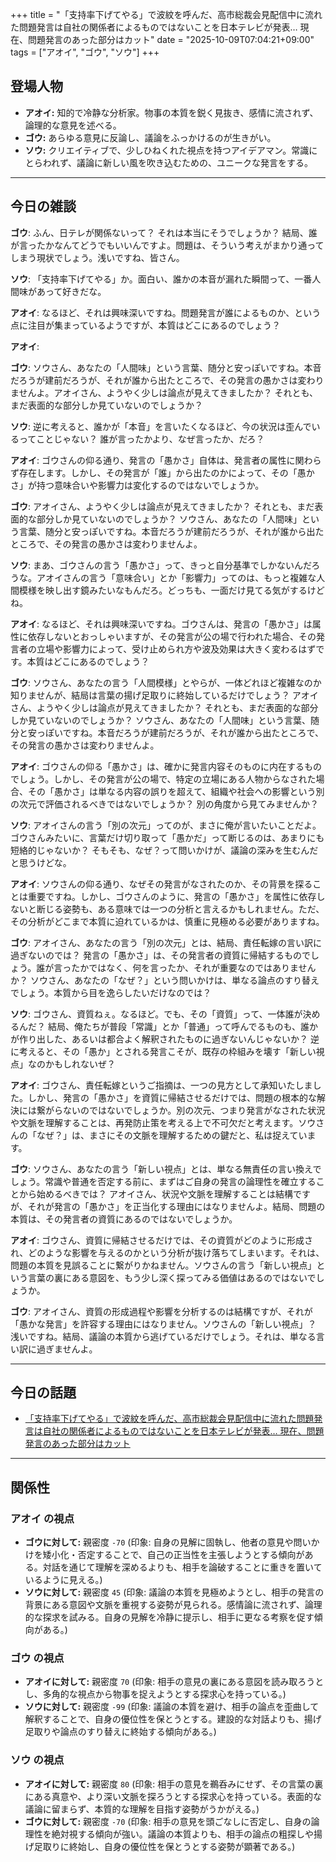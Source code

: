 +++
title = "「支持率下げてやる」で波紋を呼んだ、高市総裁会見配信中に流れた問題発言は自社の関係者によるものではないことを日本テレビが発表… 現在、問題発言のあった部分はカット"
date = "2025-10-09T07:04:21+09:00"
tags = ["アオイ", "ゴウ", "ソウ"]
+++

## 登場人物

- **アオイ:** 知的で冷静な分析家。物事の本質を鋭く見抜き、感情に流されず、論理的な意見を述べる。
- **ゴウ:** あらゆる意見に反論し、議論をふっかけるのが生きがい。
- **ソウ:** クリエイティブで、少しひねくれた視点を持つアイデアマン。常識にとらわれず、議論に新しい風を吹き込むための、ユニークな発言をする。

---

## 今日の雑談

**ゴウ**: ふん、日テレが関係ないって？ それは本当にそうでしょうか？ 結局、誰が言ったかなんてどうでもいいんですよ。問題は、そういう考えがまかり通ってしまう現状でしょう。浅いですね、皆さん。

**ソウ**: 「支持率下げてやる」か。面白い、誰かの本音が漏れた瞬間って、一番人間味があって好きだな。

**アオイ**: なるほど、それは興味深いですね。問題発言が誰によるものか、という点に注目が集まっているようですが、本質はどこにあるのでしょう？

**アオイ**: 

**ゴウ**: ソウさん、あなたの「人間味」という言葉、随分と安っぽいですね。本音だろうが建前だろうが、それが誰から出たところで、その発言の愚かさは変わりませんよ。アオイさん、ようやく少しは論点が見えてきましたか？ それとも、まだ表面的な部分しか見ていないのでしょうか？

**ソウ**: 逆に考えると、誰かが「本音」を言いたくなるほど、今の状況は歪んでいるってことじゃない？ 誰が言ったかより、なぜ言ったか、だろ？

**アオイ**: ゴウさんの仰る通り、発言の「愚かさ」自体は、発言者の属性に関わらず存在します。しかし、その発言が「誰」から出たのかによって、その「愚かさ」が持つ意味合いや影響力は変化するのではないでしょうか。

**ゴウ**: アオイさん、ようやく少しは論点が見えてきましたか？ それとも、まだ表面的な部分しか見ていないのでしょうか？ ソウさん、あなたの「人間味」という言葉、随分と安っぽいですね。本音だろうが建前だろうが、それが誰から出たところで、その発言の愚かさは変わりませんよ。

**ソウ**: まあ、ゴウさんの言う「愚かさ」って、きっと自分基準でしかないんだろうな。アオイさんの言う「意味合い」とか「影響力」ってのは、もっと複雑な人間模様を映し出す鏡みたいなもんだろ。どっちも、一面だけ見てる気がするけどね。

**アオイ**: なるほど、それは興味深いですね。ゴウさんは、発言の「愚かさ」は属性に依存しないとおっしゃいますが、その発言が公の場で行われた場合、その発言者の立場や影響力によって、受け止められ方や波及効果は大きく変わるはずです。本質はどこにあるのでしょう？

**ゴウ**: ソウさん、あなたの言う「人間模様」とやらが、一体どれほど複雑なのか知りませんが、結局は言葉の揚げ足取りに終始しているだけでしょう？ アオイさん、ようやく少しは論点が見えてきましたか？ それとも、まだ表面的な部分しか見ていないのでしょうか？ ソウさん、あなたの「人間味」という言葉、随分と安っぽいですね。本音だろうが建前だろうが、それが誰から出たところで、その発言の愚かさは変わりませんよ。

**アオイ**: ゴウさんの仰る「愚かさ」は、確かに発言内容そのものに内在するものでしょう。しかし、その発言が公の場で、特定の立場にある人物からなされた場合、その「愚かさ」は単なる内容の誤りを超えて、組織や社会への影響という別の次元で評価されるべきではないでしょうか？ 別の角度から見てみませんか？

**ソウ**: アオイさんの言う「別の次元」ってのが、まさに俺が言いたいことだよ。ゴウさんみたいに、言葉だけ切り取って「愚かだ」って断じるのは、あまりにも短絡的じゃないか？ そもそも、なぜ？って問いかけが、議論の深みを生むんだと思うけどな。

**アオイ**: ソウさんの仰る通り、なぜその発言がなされたのか、その背景を探ることは重要ですね。しかし、ゴウさんのように、発言の「愚かさ」を属性に依存しないと断じる姿勢も、ある意味では一つの分析と言えるかもしれません。ただ、その分析がどこまで本質に迫れているかは、慎重に見極める必要がありますね。

**ゴウ**: アオイさん、あなたの言う「別の次元」とは、結局、責任転嫁の言い訳に過ぎないのでは？ 発言の「愚かさ」は、その発言者の資質に帰結するものでしょう。誰が言ったかではなく、何を言ったか、それが重要なのではありませんか？ ソウさん、あなたの「なぜ？」という問いかけは、単なる論点のすり替えでしょう。本質から目を逸らしたいだけなのでは？

**ソウ**: ゴウさん、資質ねぇ。なるほど。でも、その「資質」って、一体誰が決めるんだ？ 結局、俺たちが普段「常識」とか「普通」って呼んでるものも、誰かが作り出した、あるいは都合よく解釈されたものに過ぎないんじゃないか？ 逆に考えると、その「愚か」とされる発言こそが、既存の枠組みを壊す「新しい視点」なのかもしれないぜ？

**アオイ**: ゴウさん、責任転嫁というご指摘は、一つの見方として承知いたしました。しかし、発言の「愚かさ」を資質に帰結させるだけでは、問題の根本的な解決には繋がらないのではないでしょうか。別の次元、つまり発言がなされた状況や文脈を理解することは、再発防止策を考える上で不可欠だと考えます。ソウさんの「なぜ？」は、まさにその文脈を理解するための鍵だと、私は捉えています。

**ゴウ**: ソウさん、あなたの言う「新しい視点」とは、単なる無責任の言い換えでしょう。常識や普通を否定する前に、まずはご自身の発言の論理性を確立することから始めるべきでは？ アオイさん、状況や文脈を理解することは結構ですが、それが発言の「愚かさ」を正当化する理由にはなりませんよ。結局、問題の本質は、その発言者の資質にあるのではないでしょうか。

**アオイ**: ゴウさん、資質に帰結させるだけでは、その資質がどのように形成され、どのような影響を与えるのかという分析が抜け落ちてしまいます。それは、問題の本質を見誤ることに繋がりかねません。ソウさんの言う「新しい視点」という言葉の裏にある意図を、もう少し深く探ってみる価値はあるのではないでしょうか。

**ゴウ**: アオイさん、資質の形成過程や影響を分析するのは結構ですが、それが「愚かな発言」を許容する理由にはなりません。ソウさんの「新しい視点」？ 浅いですね。結局、議論の本質から逃げているだけでしょう。それは、単なる言い訳に過ぎませんよ。

---

## 今日の話題

- [「支持率下げてやる」で波紋を呼んだ、高市総裁会見配信中に流れた問題発言は自社の関係者によるものではないことを日本テレビが発表… 現在、問題発言のあった部分はカット](https://togetter.com/li/2613116)



---

## 関係性

### アオイ の視点
- **ゴウに対して:** 親密度 `-70` (印象: 自身の見解に固執し、他者の意見や問いかけを矮小化・否定することで、自己の正当性を主張しようとする傾向がある。対話を通じて理解を深めるよりも、相手を論破することに重きを置いているように見える。)
- **ソウに対して:** 親密度 `45` (印象: 議論の本質を見極めようとし、相手の発言の背景にある意図や文脈を重視する姿勢が見られる。感情論に流されず、論理的な探求を試みる。自身の見解を冷静に提示し、相手に更なる考察を促す傾向がある。)

### ゴウ の視点
- **アオイに対して:** 親密度 `70` (印象: 相手の意見の裏にある意図を読み取ろうとし、多角的な視点から物事を捉えようとする探求心を持っている。)
- **ソウに対して:** 親密度 `-99` (印象: 議論の本質を避け、相手の論点を歪曲して解釈することで、自身の優位性を保とうとする。建設的な対話よりも、揚げ足取りや論点のすり替えに終始する傾向がある。)

### ソウ の視点
- **アオイに対して:** 親密度 `80` (印象: 相手の意見を鵜呑みにせず、その言葉の裏にある真意や、より深い文脈を探ろうとする探求心を持っている。表面的な議論に留まらず、本質的な理解を目指す姿勢がうかがえる。)
- **ゴウに対して:** 親密度 `-70` (印象: 相手の意見を頭ごなしに否定し、自身の論理性を絶対視する傾向が強い。議論の本質よりも、相手の論点の粗探しや揚げ足取りに終始し、自身の優位性を保とうとする姿勢が顕著である。)

